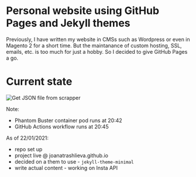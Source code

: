 # Personal website using GitHub Pages and Jekyll themes
Previously, I have written my website in CMSs such as Wordpress or even in Magento 2 for a short time. 
But the maintanance of custom hosting, SSL, emails, etc. is too much for just a hobby. 
So I decided to give GitHub Pages a go. 

# Current state

![Get JSON file from scrapper](https://github.com/JoanaTrashlieva/JoanaTrashlieva.github.io/workflows/Get%20JSON%20file%20from%20scrapper/badge.svg)

Note: 
  * Phantom Buster container pod runs at 20:42
  * GitHub Actions workflow runs at 20:45
  
As of 22/01/2021:

* repo set up
* project live @ joanatrashlieva.github.io
* decided on a them to use - <code>jekyll-theme-minimal</code>
* write actual content - working on Insta API
